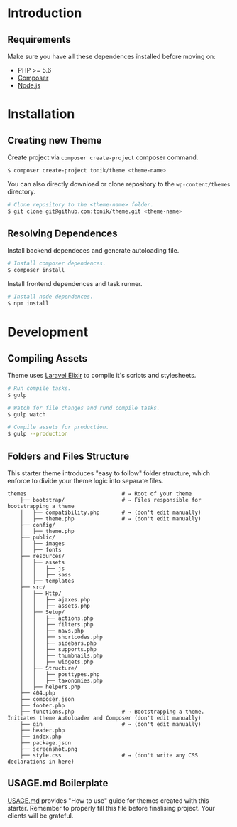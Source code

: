 # Introduction

## Requirements

Make sure you have all these dependences installed before moving on:

- PHP >= 5.6
- [Composer](https://getcomposer.org)
- [Node.js](https://nodejs.org)

# Installation

## Creating new Theme

Create project via `composer create-project` composer command.

```bash
$ composer create-project tonik/theme <theme-name>
```

You can also directly download or clone repository to the `wp-content/themes` directory.

```bash
# Clone repository to the <theme-name> folder.
$ git clone git@github.com:tonik/theme.git <theme-name>
```

## Resolving Dependences

Install backend dependeces and generate autoloading file.

```bash
# Install composer dependences.
$ composer install
```

Install frontend dependences and task runner.

```bash
# Install node dependences.
$ npm install
```

# Development

## Compiling Assets

Theme uses [Laravel Elixir](https://laravel.com/docs/5.3/elixir) to compile it's scripts and stylesheets.

```bash
# Run compile tasks.
$ gulp

# Watch for file changes and rund compile tasks.
$ gulp watch

# Compile assets for production.
$ gulp --production
```

## Folders and Files Structure

This starter theme introduces "easy to follow" folder structure, which enforce to divide your theme logic into separate files.

```
themes                              # → Root of your theme
    ├── bootstrap/                  # → Files responsible for bootstrapping a theme
    │   ├── compatibility.php       # → (don't edit manually)
    │   ├── theme.php               # → (don't edit manually)
    ├── config/
    │   ├── theme.php
    ├── public/
    │   ├── images
    │   ├── fonts
    ├── resources/
    │   ├── assets
    │   │   ├── js
    │   │   ├── sass
    │   ├── templates
    ├── src/
    │   ├── Http/
    │   │   ├── ajaxes.php
    │   │   ├── assets.php
    │   ├── Setup/
    │   │   ├── actions.php
    │   │   ├── filters.php
    │   │   ├── navs.php
    │   │   ├── shortcodes.php
    │   │   ├── sidebars.php
    │   │   ├── supports.php
    │   │   ├── thumbnails.php
    │   │   ├── widgets.php
    │   ├── Structure/
    │   │   ├── posttypes.php
    │   │   ├── taxonomies.php
    │   ├── helpers.php
    ├── 404.php
    ├── composer.json
    ├── footer.php
    ├── functions.php               # → Bootstrapping a theme. Initiates theme Autoloader and Composer (don't edit manually)
    ├── gin                         # → (don't edit manually)
    ├── header.php
    ├── index.php
    ├── package.json
    ├── screenshot.png
    ├── style.css                   # → (don't write any CSS declarations in here)
```

## USAGE.md Boilerplate

[USAGE.md](https://github.com/tonik/theme/blob/master/USAGE.md) provides "How to use" guide for themes created with this starter. Remember to properly fill this file before finalising project. Your clients will be grateful.